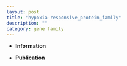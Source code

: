 ```yaml
---
layout: post
title: "hypoxia-responsive_protein_family"
description: ""
category: gene family
---
```


* **Information**  

* **Publication**  


